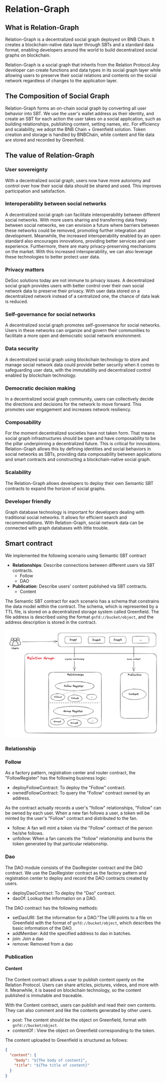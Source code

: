 # Relation-Graph


## What is Relation-Graph

Relation-Graph is a decentralized social graph deployed on BNB Chain. It creates a blockchain-native data layer through SBTs and a standard data format, enabling developers around the world to build decentralized social graphs on blockchain.


Relation-Graph is a social graph that inherits from the Relation Protocol.Any developer can create functions and data types in its social graph layer while allowing users to preserve their social relations and contents on the social network regardless of changes to the application layer.

## The Composition of Social Graph


Relation-Graph forms an on-chain social graph by converting all user behavior into SBT. We use the user's wallet address as their identity, and create an SBT for each action the user takes on a social application, such as building relationships, publishing content, setting names, etc. For efficiency and scalability, we adopt the BNB Chain + Greenfield solution. Token creation and storage is handled by BNBChain, while content and file data are stored and recorded by Greenfield.



## The value of Relation-Graph


### User sovereignty

With a decentralized social graph, users now have more autonomy and control over how their social data should be shared and used. This improves participation and satisfaction.

### Interoperability between social networks

A decentralized social graph can facilitate interoperability between different social networks. With more users sharing and transferring data freely between social networks, we can envision a future where barriers between these networks could be removed, promoting further integration and development. Meanwhile, the increased interoperability enabled by an open standard also encourages innovations, providing better services and user experience. Furthermore, there are many privacy-preserving mechanisms on the market. With this increased interoperability, we can also leverage these technologies to better protect user data.

### Privacy matters

DeSoc solutions today are not immune to privacy issues. A decentralized social graph provides users with better control over their own social network data to preserve their privacy. With user data stored on a decentralized network instead of a centralized one, the chance of data leak is reduced.

### Self-governance for social networks

A decentralized social graph promotes self-governance for social networks. Users in these networks can organize and govern their communities to facilitate a more open and democratic social network environment.

### Data security

A decentralized social graph using blockchain technology to store and manage social network data could provide better security when it comes to safeguarding user data, with the immutability and decentralized control enabled by blockchain technology.

### Democratic decision making

In a decentralized social graph community, users can collectively decide the directions and decisions for the network to move forward. This promotes user engagement and increases network resiliency.

### Composability

For the moment decentralized societies have not taken form. That means social graph infrastructures should be open and have composability to be the pillar underpinning a decentralized future. This is critical for innovations.
Relation-Graph allows this by defining identities and social behaviors in social networks as SBTs, providing data composability between applications and smart contracts and constructing a blockchain-native social graph.

### Scalability

The Relation-Graph allows developers to deploy their own Semantic SBT contracts to expand the horizon of social graphs.

### Developer friendly

Graph database technology is important for developers dealing with traditional social networks. It allows for efficient search and recommendations. With Relation-Graph, social network data can be connected with graph databases with little trouble.



## Smart contract

We implemented the following scenario using Semantic SBT contract

- **Relationships**: Describe connections between different users via SBT contracts.
    - Follow
    - DAO
- **Publication**: Describe users' content published via SBT contracts.
    - Content

The Semantic SBT contract for each scenario has a schema that constrains the data model within the contract. The schema, which is represented by a TTL file, is stored on a decentralized storage system called Greenfield.
The file address is described using the format `gnfd://bucket/object`, and the address description is stored in the contract.

![img.png](img.png)

### Relationship

### Follow

As a factory pattern, registration center and router contract, the "FollowRegister" has the following business logic:

- deployFollowContract: To deploy the "Follow" contract.
- ownedFollowContract: To query the "Follow" contract owned by an address.

As the contract actually records a user's "follow" relationships, "Follow" can be owned by each user. When a new fan follows a user, a token will be minted by the user's "Follow" contract and distributed to the fan.

- follow: A fan will mint a token via the "Follow" contract of the person he/she follows.
- unfollow: When a fan cancels the "follow" relationship and burns the token generated by that particular relationship.


### Dao

The DAO module consists of the DaoRegister contract and the DAO contract. We use the DaoRegister contract as the factory pattern and registration center to deploy and record the DAO contracts created by users.

- deployDaoContract: To deploy the "Dao" contract.
- daoOf: Lookup the information on a DAO.


The DAO contract has the following methods:

- setDaoURI: Set the information for a DAO."The URI points to a file on Greenfield with the format of `gnfd://bucket/object`, which describes the basic information of the DAO.
- addMember: Add the specified address to dao in batches.
- join: Join a dao
- remove: Removed from a dao


### Publication

#### Content

The Content contract allows a user to publish content openly on the Relation Protocol. Users can share articles, pictures, videos, and more with it.
Meanwhile, it is based on blockchain technology, so the content published is immutable and traceable.

With the Content contract, users can publish and read their own contents. They can also comment and like the contents generated by other users.

- post: The content should be the object on Greenfield, format with `gnfd://bucket/object`.
- contentOf : View the object on Greenfield corresponding to the token.

The content uploaded to Greenfield is structured as follows:

```json
{
  "content": {
    "body": "${The body of content}",
    "title": "${The title of content}"
  }
}
```
